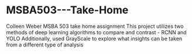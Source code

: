 # MSBA503---Take-Home
Colleen Weber MSBA 503 take home assignment 
This project utilizes two methods of deep learning algorithms to compare and contrast - RCNN and YOLO 
Additionally, used GrayScale to explore what insights can be taken from a different type of analysis 
